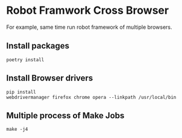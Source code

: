 # Robot Framwork Cross Browser

For example, same time run robot framework of multiple browsers.

## Install packages

```
poetry install
```


## Install Browser drivers

```
pip install
webdrivermanager firefox chrome opera --linkpath /usr/local/bin
```

## Multiple process of Make Jobs



```
make -j4
```
